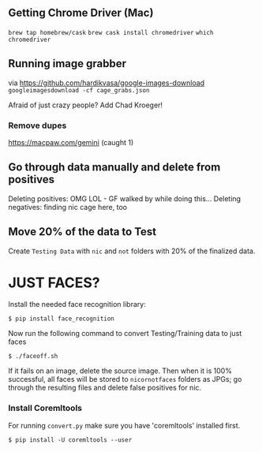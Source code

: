 ## Getting Chrome Driver (Mac)
`brew tap homebrew/cask`
`brew cask install chromedriver`
`which chromedriver`

## Running image grabber
via https://github.com/hardikvasa/google-images-download
`googleimagesdownload -cf cage_grabs.json`

Afraid of just crazy people?  Add Chad Kroeger!

### Remove dupes
https://macpaw.com/gemini (caught 1)

## Go through data manually and delete from positives
Deleting positives: OMG LOL - GF walked by while doing this...
Deleting negatives:  finding nic cage here, too

## Move 20% of the data to Test
Create `Testing Data` with `nic` and `not` folders with 20% of the finalized data.


# JUST FACES?
Install the needed face recognition library:
```shell
$ pip install face_recognition
```

Now run the following command to convert Testing/Training data to just faces
```shell
$ ./faceoff.sh
```

If it fails on an image, delete the source image.  Then when it is 100% successful, all faces will be stored to `nicornotfaces` folders as JPGs; go through the resulting files and delete false positives for nic.


### Install Coremltools
For running `convert.py` make sure you have 'coremltools' installed first.

```
$ pip install -U coremltools --user
```

